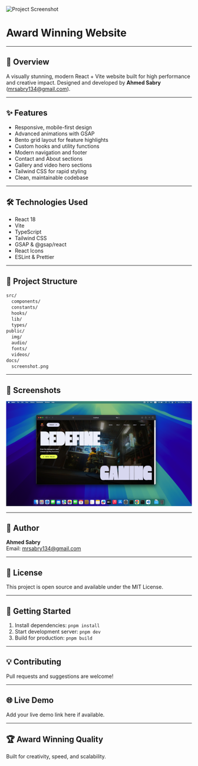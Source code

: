 
![Project Screenshot](docs/screenshot.png)

# Award Winning Website

---

## 🚀 Overview
A visually stunning, modern React + Vite website built for high performance and creative impact. Designed and developed by **Ahmed Sabry** (mrsabry134@gmail.com).

---

## ✨ Features
- Responsive, mobile-first design
- Advanced animations with GSAP
- Bento grid layout for feature highlights
- Custom hooks and utility functions
- Modern navigation and footer
- Contact and About sections
- Gallery and video hero sections
- Tailwind CSS for rapid styling
- Clean, maintainable codebase

---

## 🛠️ Technologies Used
- React 18
- Vite
- TypeScript
- Tailwind CSS
- GSAP & @gsap/react
- React Icons
- ESLint & Prettier

---

## 📁 Project Structure
```
src/
  components/
  constants/
  hooks/
  lib/
  types/
public/
  img/
  audio/
  fonts/
  videos/
docs/
  screenshot.png
```

---

## 📸 Screenshots
![home](/docs/screenshot-home.png)

---

## 👤 Author
**Ahmed Sabry**  
Email: mrsabry134@gmail.com

---

## 📄 License
This project is open source and available under the MIT License.

---

## 📝 Getting Started
1. Install dependencies: `pnpm install`
2. Start development server: `pnpm dev`
3. Build for production: `pnpm build`

---

## 💡 Contributing
Pull requests and suggestions are welcome!

---

## 🌐 Live Demo
Add your live demo link here if available.

---

## 🏆 Award Winning Quality
Built for creativity, speed, and scalability.
